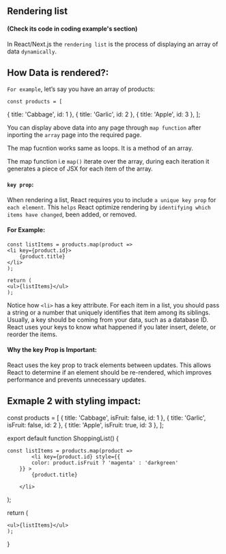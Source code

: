 ## Rendering list

#### (Check its code in coding example's section)

In React/Next.js the `rendering list` is the process of displaying an array of data `dynamically`.

## How Data is rendered?:

`For example`, let’s say you have an array of products:

    const products = [

{ title: 'Cabbage', id: 1 },
{ title: 'Garlic', id: 2 },
{ title: 'Apple', id: 3 },
];

You can display above data into any page through `map function` after inporting the `array` page into the required page.

The map fucntion works same as loops. It is a method of an array.

The map function i.e `map()` iterate over the array, during each iteration it generates a piece of JSX for each item of the array.

#### `key prop`:

When rendering a list, React requires you to include `a unique key prop` for `each element`. This `helps` React optimize rendering by `identifying which items have changed`, been added, or removed.

#### For Example:

    const listItems = products.map(product =>
    <li key={product.id}>
        {product.title}
    </li>
    );

    return (
    <ul>{listItems}</ul>
    );

Notice how `<li>` has a key attribute. For each item in a list, you should pass a string or a number that uniquely identifies that item among its siblings. Usually, a key should be coming from your data, such as a database ID. React uses your keys to know what happened if you later insert, delete, or reorder the items.

#### Why the key Prop is Important:

React uses the key prop to track elements between updates. This allows React to determine if an element should be re-rendered, which improves performance and prevents unnecessary updates.

## Exmaple 2 with styling impact:

const products = [
{ title: 'Cabbage', isFruit: false, id: 1 },
{ title: 'Garlic', isFruit: false, id: 2 },
{ title: 'Apple', isFruit: true, id: 3 },
];

export default function ShoppingList() {

    const listItems = products.map(product =>
            <li key={product.id} style={{
            color: product.isFruit ? 'magenta' : 'darkgreen'
        }} >
            {product.title}

        </li>

);

return (

    <ul>{listItems}</ul>
    );

}

